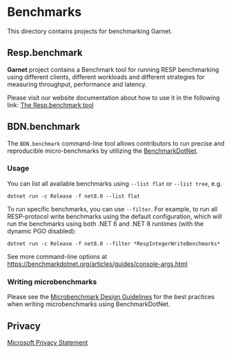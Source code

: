 # Benchmarks

This directory contains projects for benchmarking Garnet.

## Resp.benchmark

**Garnet** project contains a Benchmark tool for running RESP benchmarking using different clients, different workloads and different strategies for measuring throughput, performance and latency.

Please visit our website documentation about how to use it in the following link: [The Resp.benchmark tool](https://microsoft.github.io/garnet/docs/benchmarking/resp-bench)

## BDN.benchmark

The `BDN.benchmark` command-line tool allows contributors to run precise and reproducible micro-benchmarks by utilizing the [BenchmarkDotNet](https://benchmarkdotnet.org/index.html).

### Usage

You can list all available benchmarks using `--list flat` or `--list tree`, e.g.

```
dotnet run -c Release -f net8.0 --list flat
```

To run specific benchmarks, you can use `--filter`. For example, to run all RESP-protocol write benchmarks using the default configuration, which will run the benchmarks using both .NET 6 and .NET 8 runtimes (with the dynamic PGO disabled):

```
dotnet run -c Release -f net8.0 --filter *RespIntegerWriteBenchmarks*
```

See more command-line options at https://benchmarkdotnet.org/articles/guides/console-args.html

### Writing microbenchmarks

Please see the [Microbenchmark Design Guidelines](https://github.com/dotnet/performance/blob/main/docs/microbenchmark-design-guidelines.md) for the best practices when writing microbenchmarks using BenchmarkDotNet.

## Privacy

[Microsoft Privacy Statement](https://go.microsoft.com/fwlink/?LinkId=521839)
